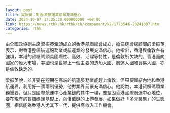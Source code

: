 ```yaml
---
layout: post
title: 梁振英：對香港航運業前景充滿信心
date: 2024-10-07 17:25:38.000000000 +08:00
link: https://news.rthk.hk/rthk/ch/component/k2/1773546-20241007.htm
categories: rthk
---
```


由全國政協副主席梁振英牽頭成立的香港航商總會成立，擔任總會總顧問的梁振英表示，對香港整個航運服務業或航運業的發展充滿信心。他指出，香港與倫敦各有強項，本港的貨櫃碼頭具國際性、高效、活躍等特性，是倫敦所欠缺的。香港面向國家的龐大市場，中國也是世界上一個主要的造船大國、航運大國和貿易大國，亦是倫敦缺乏的。

梁振英說，並非要在短期在高端的航運服務業能趕上倫敦，但只要團結內地和香港航運界，利用好一國兩制優勢，他對業界前景充滿信心。他認為，本港貨櫃碼頭業務重要，但只是國際航運中心產業鏈的其中一環，要鞏固香港國際航運中心地位，要在現有的貨櫃碼頭基礎上，向價值鏈的上游發展，如果做好「多元業態」的生態圈，相信能為香港人尤其下一代，提供高收入工作機會。
